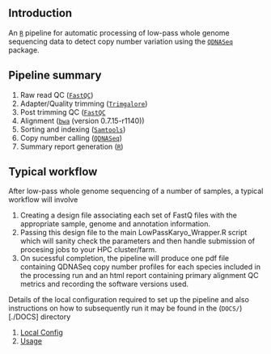 




## Introduction

An [`R`](https://cran.r-project.org/) pipeline for automatic processing of low-pass whole genome sequencing data to detect copy number variation using the [`QDNASeq`](https://bioconductor.org/packages/release/bioc/html/QDNAseq.html) package.


## Pipeline summary

1. Raw read QC ([`FastQC`](https://www.bioinformatics.babraham.ac.uk/projects/fastqc))
2. Adapter/Quality trimming ([`Trimgalore`](https://www.bioinformatics.babraham.ac.uk/projects/trim_galore/))
3. Post trimming QC ([`FastQC`](https://www.bioinformatics.babraham.ac.uk/projects/fastqc])
4. Alignment ([`bwa`](https://github.com/lh3/bwa) (version 0.7.15-r1140))
5. Sorting and indexing ([`Samtools`](http://samtools.sourceforge.net/))
6. Copy number calling ([`QDNASeq`](https://bioconductor.org/packages/release/bioc/html/QDNAseq.html))
7. Summary report generation ([`R`](https://cran.r-project.org/))


## Typical workflow 

After low-pass whole genome sequencing of a number of samples, a typical workflow will involve 

1. Creating a design file associating each set of FastQ files with the appropriate sample, genome and annotation information. 
2. Passing this design file to the main LowPassKaryo_Wrapper.R script which will sanity check the parameters and then handle submission of procesing jobs to your HPC cluster/farm.
3. On sucessful completion, the pipeline will produce one pdf file containing QDNASeq copy number profiles for each species included in the processing run and an html report containing primary alignment QC metrics and recording the software versions used.


Details of the local configuration required to set up the pipeline and also instructions on how to subsequently run it may be found in the (`DOCS/`)[./DOCS] directory

1. [Local Config](DOCS/config.md)
2. [Usage](DOCS/usage.md)



